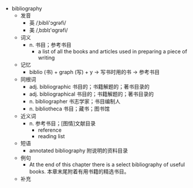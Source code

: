 - bibliography
  - 发音
    - 英 /ˌbibli'ɔgrəfi/
    - 美 /,bɪblɪ'ɑɡrəfi/
  - 词义
    - n. 书目；参考书目
      - a list of all the books and articles used in preparing a piece of writing
  - 记忆
    - biblio (书) + graph (写) + y → 写书时用的书 → 参考书目
  - 同根词
    - adj. bibliographic 书目的；书籍解题的；著书目录的
    - adj. bibliographical 书目的；书籍解题的；著书目录的
    - n. bibliographer 书志学家；书目编制人
    - n. bibliotheca 书目；藏书；图书馆
  - 近义词
    - n. 参考书目；[图情]文献目录
      - reference
      - reading list
  - 短语
    - annotated bibliography 附说明的资料目录
  - 例句
    - At the end of this chapter there is a select bibliography of useful books. 本章末尾附着有用书籍的精选书目。
  - 补充